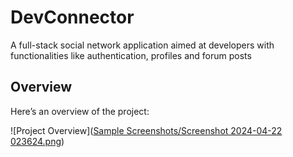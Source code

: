 # DevConnector

A full-stack social network application aimed at developers with functionalities like authentication, profiles and
forum posts

## Overview

Here’s an overview of the project:

![Project Overview]([Sample Screenshots/Screenshot 2024-04-22 023624.png](https://raw.githubusercontent.com/atharvshinde3113/DevConnector/main/Sample%20Screenshots/Screenshot%202024-04-22%20023624.png))


